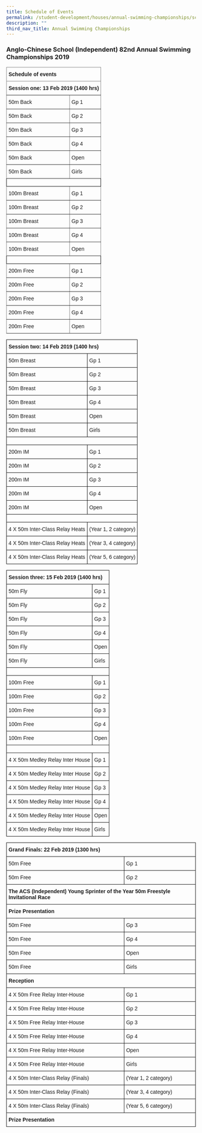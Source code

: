 ```yaml
---
title: Schedule of Events
permalink: /student-development/houses/annual-swimming-championships/schedule-of-events/
description: ""
third_nav_title: Annual Swimming Championships
---
```

### Anglo-Chinese School (Independent) 82nd Annual Swimming Championships 2019

<style type="text/css">
.tg  {border-collapse:collapse;border-spacing:0;}
.tg td{border-color:black;border-style:solid;border-width:1px;font-family:Arial, sans-serif;font-size:14px;
  overflow:hidden;padding:10px 5px;word-break:normal;}
.tg th{border-color:black;border-style:solid;border-width:1px;font-family:Arial, sans-serif;font-size:14px;
  font-weight:normal;overflow:hidden;padding:10px 5px;word-break:normal;}
.tg .tg-fymr{border-color:inherit;font-weight:bold;text-align:left;vertical-align:top}
.tg .tg-0pky{border-color:inherit;text-align:left;vertical-align:top}
.tg .tg-0lax{text-align:left;vertical-align:top}
</style>
<table class="tg">
<thead>
  <tr>
    <th class="tg-fymr" colspan="2">Schedule of events</th>
  </tr>
</thead>
<tbody>
  <tr>
    <td class="tg-fymr" colspan="2">Session one: 13 Feb 2019 (1400 hrs)</td>
  </tr>
  <tr>
    <td class="tg-0pky">50m Back</td>
    <td class="tg-0pky">Gp 1</td>
  </tr>
  <tr>
    <td class="tg-0pky">50m Back</td>
    <td class="tg-0pky">Gp 2</td>
  </tr>
  <tr>
    <td class="tg-0pky">50m Back</td>
    <td class="tg-0pky">Gp 3</td>
  </tr>
  <tr>
    <td class="tg-0pky">50m Back</td>
    <td class="tg-0pky">Gp 4</td>
  </tr>
  <tr>
    <td class="tg-0pky">50m Back</td>
    <td class="tg-0pky">Open</td>
  </tr>
  <tr>
    <td class="tg-0pky">50m Back</td>
    <td class="tg-0pky">Girls</td>
  </tr>
  <tr>
    <td class="tg-0lax" colspan="2"></td>
  </tr>
  <tr>
    <td class="tg-0pky">100m Breast</td>
    <td class="tg-0pky">Gp 1</td>
  </tr>
  <tr>
    <td class="tg-0pky">100m Breast</td>
    <td class="tg-0pky">Gp 2</td>
  </tr>
  <tr>
    <td class="tg-0pky">100m Breast</td>
    <td class="tg-0pky">Gp 3</td>
  </tr>
  <tr>
    <td class="tg-0pky">100m Breast</td>
    <td class="tg-0pky">Gp 4</td>
  </tr>
  <tr>
    <td class="tg-0pky">100m Breast</td>
    <td class="tg-0pky">Open</td>
  </tr>
  <tr>
    <td class="tg-0lax" colspan="2"></td>
  </tr>
  <tr>
    <td class="tg-0pky">200m Free</td>
    <td class="tg-0pky">Gp 1</td>
  </tr>
  <tr>
    <td class="tg-0pky">200m Free</td>
    <td class="tg-0pky">Gp 2</td>
  </tr>
  <tr>
    <td class="tg-0pky">200m Free</td>
    <td class="tg-0pky">Gp 3</td>
  </tr>
  <tr>
    <td class="tg-0pky">200m Free</td>
    <td class="tg-0pky">Gp 4</td>
  </tr>
  <tr>
    <td class="tg-0pky">200m Free</td>
    <td class="tg-0pky">Open</td>
  </tr>
</tbody>
</table><style type="text/css">
.tg  {border-collapse:collapse;border-spacing:0;}
.tg td{border-color:black;border-style:solid;border-width:1px;font-family:Arial, sans-serif;font-size:14px;
  overflow:hidden;padding:10px 5px;word-break:normal;}
.tg th{border-color:black;border-style:solid;border-width:1px;font-family:Arial, sans-serif;font-size:14px;
  font-weight:normal;overflow:hidden;padding:10px 5px;word-break:normal;}
.tg .tg-1wig{font-weight:bold;text-align:left;vertical-align:top}
.tg .tg-0lax{text-align:left;vertical-align:top}
</style>
<table class="tg">
<thead>
  <tr>
    <th class="tg-1wig" colspan="2">Session two: 14 Feb 2019 (1400 hrs)</th>
  </tr>
</thead>
<tbody>
  <tr>
    <td class="tg-0lax">50m Breast</td>
    <td class="tg-0lax">Gp 1</td>
  </tr>
  <tr>
    <td class="tg-0lax">50m Breast</td>
    <td class="tg-0lax">Gp 2</td>
  </tr>
  <tr>
    <td class="tg-0lax">50m Breast</td>
    <td class="tg-0lax">Gp 3</td>
  </tr>
  <tr>
    <td class="tg-0lax">50m Breast</td>
    <td class="tg-0lax">Gp 4</td>
  </tr>
  <tr>
    <td class="tg-0lax">50m Breast</td>
    <td class="tg-0lax">Open</td>
  </tr>
  <tr>
    <td class="tg-0lax">50m Breast</td>
    <td class="tg-0lax">Girls</td>
  </tr>
  <tr>
    <td class="tg-0lax" colspan="2"></td>
  </tr>
  <tr>
    <td class="tg-0lax">200m IM</td>
    <td class="tg-0lax">Gp 1</td>
  </tr>
  <tr>
    <td class="tg-0lax">200m IM</td>
    <td class="tg-0lax">Gp 2</td>
  </tr>
  <tr>
    <td class="tg-0lax">200m IM</td>
    <td class="tg-0lax">Gp 3</td>
  </tr>
  <tr>
    <td class="tg-0lax">200m IM</td>
    <td class="tg-0lax">Gp 4</td>
  </tr>
  <tr>
    <td class="tg-0lax">200m IM</td>
    <td class="tg-0lax">Open</td>
  </tr>
  <tr>
    <td class="tg-0lax" colspan="2"></td>
  </tr>
  <tr>
    <td class="tg-0lax">4 X 50m Inter-Class Relay Heats</td>
    <td class="tg-0lax">(Year 1, 2 category)</td>
  </tr>
  <tr>
    <td class="tg-0lax">4 X 50m Inter-Class Relay Heats</td>
    <td class="tg-0lax">(Year 3, 4 category)</td>
  </tr>
  <tr>
    <td class="tg-0lax">4 X 50m Inter-Class Relay Heats</td>
    <td class="tg-0lax">(Year 5, 6 category)</td>
  </tr>
</tbody>
</table>

<style type="text/css">
.tg  {border-collapse:collapse;border-spacing:0;}
.tg td{border-color:black;border-style:solid;border-width:1px;font-family:Arial, sans-serif;font-size:14px;
  overflow:hidden;padding:10px 5px;word-break:normal;}
.tg th{border-color:black;border-style:solid;border-width:1px;font-family:Arial, sans-serif;font-size:14px;
  font-weight:normal;overflow:hidden;padding:10px 5px;word-break:normal;}
.tg .tg-1wig{font-weight:bold;text-align:left;vertical-align:top}
.tg .tg-0lax{text-align:left;vertical-align:top}
</style>
<table class="tg">
<thead>
  <tr>
    <th class="tg-1wig" colspan="2">Session three: 15 Feb 2019 (1400 hrs)</th>
  </tr>
</thead>
<tbody>
  <tr>
    <td class="tg-0lax">50m Fly</td>
    <td class="tg-0lax">Gp 1</td>
  </tr>
  <tr>
    <td class="tg-0lax">50m Fly</td>
    <td class="tg-0lax">Gp 2</td>
  </tr>
  <tr>
    <td class="tg-0lax">50m Fly</td>
    <td class="tg-0lax">Gp 3</td>
  </tr>
  <tr>
    <td class="tg-0lax">50m Fly</td>
    <td class="tg-0lax">Gp 4</td>
  </tr>
  <tr>
    <td class="tg-0lax">50m Fly</td>
    <td class="tg-0lax">Open</td>
  </tr>
  <tr>
    <td class="tg-0lax">50m Fly</td>
    <td class="tg-0lax">Girls</td>
  </tr>
  <tr>
    <td class="tg-0lax" colspan="2"></td>
  </tr>
  <tr>
    <td class="tg-0lax">100m Free</td>
    <td class="tg-0lax">Gp 1</td>
  </tr>
  <tr>
    <td class="tg-0lax">100m Free</td>
    <td class="tg-0lax">Gp 2</td>
  </tr>
  <tr>
    <td class="tg-0lax">100m Free</td>
    <td class="tg-0lax">Gp 3</td>
  </tr>
  <tr>
    <td class="tg-0lax">100m Free</td>
    <td class="tg-0lax">Gp 4</td>
  </tr>
  <tr>
    <td class="tg-0lax">100m Free</td>
    <td class="tg-0lax">Open</td>
  </tr>
  <tr>
    <td class="tg-0lax" colspan="2"></td>
  </tr>
  <tr>
    <td class="tg-0lax">4 X 50m Medley Relay Inter House</td>
    <td class="tg-0lax">Gp 1</td>
  </tr>
  <tr>
    <td class="tg-0lax">4 X 50m Medley Relay Inter House</td>
    <td class="tg-0lax">Gp 2</td>
  </tr>
  <tr>
    <td class="tg-0lax">4 X 50m Medley Relay Inter House</td>
    <td class="tg-0lax">Gp 3</td>
  </tr>
  <tr>
    <td class="tg-0lax">4 X 50m Medley Relay Inter House</td>
    <td class="tg-0lax">Gp 4</td>
  </tr>
  <tr>
    <td class="tg-0lax">4 X 50m Medley Relay Inter House</td>
    <td class="tg-0lax">Open</td>
  </tr>
  <tr>
    <td class="tg-0lax">4 X 50m Medley Relay Inter House</td>
    <td class="tg-0lax">Girls</td>
  </tr>
</tbody>
</table>

<style type="text/css">
.tg  {border-collapse:collapse;border-spacing:0;}
.tg td{border-color:black;border-style:solid;border-width:1px;font-family:Arial, sans-serif;font-size:14px;
  overflow:hidden;padding:10px 5px;word-break:normal;}
.tg th{border-color:black;border-style:solid;border-width:1px;font-family:Arial, sans-serif;font-size:14px;
  font-weight:normal;overflow:hidden;padding:10px 5px;word-break:normal;}
.tg .tg-1wig{font-weight:bold;text-align:left;vertical-align:top}
.tg .tg-0lax{text-align:left;vertical-align:top}
</style>
<table class="tg">
<thead>
  <tr>
    <th class="tg-0lax" colspan="2"><span style="font-weight:bold">Grand Finals: 22 Feb 2019 (1300 hrs)</span></th>
  </tr>
</thead>
<tbody>
  <tr>
    <td class="tg-0lax">50m Free</td>
    <td class="tg-0lax">Gp 1</td>
  </tr>
  <tr>
    <td class="tg-0lax">50m Free</td>
    <td class="tg-0lax">Gp 2</td>
  </tr>
  <tr>
    <td class="tg-0lax" colspan="2"><span style="font-weight:bold">The ACS (Independent) Young Sprinter of the Year 50m Freestyle Invitational Race</span></td>
  </tr>
  <tr>
    <td class="tg-1wig" colspan="2">Prize Presentation</td>
  </tr>
  <tr>
    <td class="tg-0lax">50m Free</td>
    <td class="tg-0lax">Gp 3</td>
  </tr>
  <tr>
    <td class="tg-0lax">50m Free</td>
    <td class="tg-0lax">Gp 4</td>
  </tr>
  <tr>
    <td class="tg-0lax">50m Free</td>
    <td class="tg-0lax">Open</td>
  </tr>
  <tr>
    <td class="tg-0lax">50m Free</td>
    <td class="tg-0lax">Girls</td>
  </tr>
  <tr>
    <td class="tg-1wig" colspan="2">Reception</td>
  </tr>
  <tr>
    <td class="tg-0lax">4 X 50m Free Relay Inter-House</td>
    <td class="tg-0lax">Gp 1</td>
  </tr>
  <tr>
    <td class="tg-0lax">4 X 50m Free Relay Inter-House</td>
    <td class="tg-0lax">Gp 2</td>
  </tr>
  <tr>
    <td class="tg-0lax">4 X 50m Free Relay Inter-House</td>
    <td class="tg-0lax">Gp 3</td>
  </tr>
  <tr>
    <td class="tg-0lax">4 X 50m Free Relay Inter-House</td>
    <td class="tg-0lax">Gp 4</td>
  </tr>
  <tr>
    <td class="tg-0lax">4 X 50m Free Relay Inter-House</td>
    <td class="tg-0lax">Open</td>
  </tr>
  <tr>
    <td class="tg-0lax">4 X 50m Free Relay Inter-House</td>
    <td class="tg-0lax">Girls</td>
  </tr>
  <tr>
    <td class="tg-0lax">4 X 50m Inter-Class Relay (Finals)</td>
    <td class="tg-0lax">(Year 1, 2 category)</td>
  </tr>
  <tr>
    <td class="tg-0lax">4 X 50m Inter-Class Relay (Finals)</td>
    <td class="tg-0lax">(Year 3, 4 category)</td>
  </tr>
  <tr>
    <td class="tg-0lax">4 X 50m Inter-Class Relay (Finals)</td>
    <td class="tg-0lax">(Year 5, 6 category)</td>
  </tr>
  <tr>
    <td class="tg-1wig" colspan="2">Prize Presentation</td>
  </tr>
</tbody>
</table>